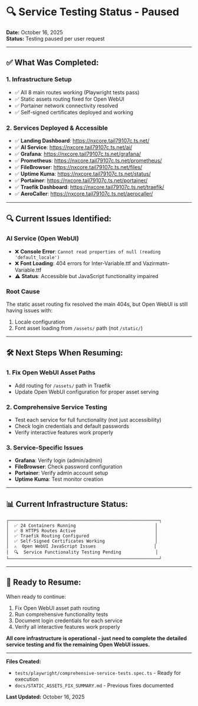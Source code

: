 # 🔍 Service Testing Status - Paused

**Date:** October 16, 2025  
**Status:** Testing paused per user request

---

## ✅ **What Was Completed:**

### **1. Infrastructure Setup**
- ✅ All 8 main routes working (Playwright tests pass)
- ✅ Static assets routing fixed for Open WebUI
- ✅ Portainer network connectivity resolved
- ✅ Self-signed certificates deployed and working

### **2. Services Deployed & Accessible**
- ✅ **Landing Dashboard**: https://nxcore.tail79107c.ts.net/
- ✅ **AI Service**: https://nxcore.tail79107c.ts.net/ai/
- ✅ **Grafana**: https://nxcore.tail79107c.ts.net/grafana/
- ✅ **Prometheus**: https://nxcore.tail79107c.ts.net/prometheus/
- ✅ **FileBrowser**: https://nxcore.tail79107c.ts.net/files/
- ✅ **Uptime Kuma**: https://nxcore.tail79107c.ts.net/status/
- ✅ **Portainer**: https://nxcore.tail79107c.ts.net/portainer/
- ✅ **Traefik Dashboard**: https://nxcore.tail79107c.ts.net/traefik/
- ✅ **AeroCaller**: https://nxcore.tail79107c.ts.net/aerocaller/

---

## 🔍 **Current Issues Identified:**

### **AI Service (Open WebUI)**
- ❌ **Console Error**: `Cannot read properties of null (reading 'default_locale')`
- ❌ **Font Loading**: 404 errors for Inter-Variable.ttf and Vazirmatn-Variable.ttf
- ⚠️ **Status**: Accessible but JavaScript functionality impaired

### **Root Cause**
The static asset routing fix resolved the main 404s, but Open WebUI is still having issues with:
1. Locale configuration
2. Font asset loading from `/assets/` path (not `/static/`)

---

## 🛠️ **Next Steps When Resuming:**

### **1. Fix Open WebUI Asset Paths**
- Add routing for `/assets/` path in Traefik
- Update Open WebUI configuration for proper asset serving

### **2. Comprehensive Service Testing**
- Test each service for full functionality (not just accessibility)
- Check login credentials and default passwords
- Verify interactive features work properly

### **3. Service-Specific Issues**
- **Grafana**: Verify login (admin/admin)
- **FileBrowser**: Check password configuration
- **Portainer**: Verify admin account setup
- **Uptime Kuma**: Test monitor creation

---

## 📊 **Current Infrastructure Status:**

```
┌─────────────────────────────────────────────────────────┐
│  ✅ 24 Containers Running                              │
│  ✅ 8 HTTPS Routes Active                              │
│  ✅ Traefik Routing Configured                         │
│  ✅ Self-Signed Certificates Working                   │
│  ⚠️  Open WebUI JavaScript Issues                      │
│  🔍  Service Functionality Testing Pending             │
└─────────────────────────────────────────────────────────┘
```

---

## 🎯 **Ready to Resume:**

When ready to continue:
1. Fix Open WebUI asset path routing
2. Run comprehensive functionality tests
3. Document login credentials for each service
4. Verify all interactive features work properly

**All core infrastructure is operational - just need to complete the detailed service testing and fix the remaining Open WebUI issues.**

---

**Files Created:**
- `tests/playwright/comprehensive-service-tests.spec.ts` - Ready for execution
- `docs/STATIC_ASSETS_FIX_SUMMARY.md` - Previous fixes documented

**Last Updated:** October 16, 2025
